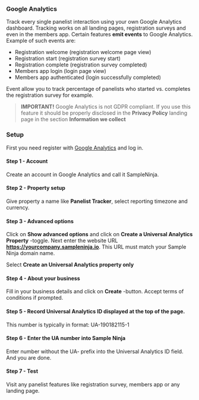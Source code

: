 ### Google Analytics

Track every single panelist interaction using your own Google Analytics dashboard. Tracking works on all landing pages, registration surveys and even in the members app. Certain features **emit events** to Google Analytics. Example of such events are:

- Registration welcome (registration welcome page view)
- Registration start (registration survey start)
- Registration complete (registration survey completed)
- Members app login (login page view)
- Members app authenticated (login successfully completed)

Event allow you to track percentage of panelists who started vs. completes the registration survey for example.

> **IMPORTANT!** Google Analytics is not GDPR compliant. If you use this feature it should be properly disclosed in the **Privacy Policy** landing page in the section **Information we collect**

### Setup

First you need register with [Google Analytics](https://analytics.google.com) and log in.

#### Step 1 - Account
Create an account in Google Analytics and call it SampleNinja.

#### Step 2 - Property setup
Give property a name like **Panelist Tracker**, select reporting timezone and currency.

#### Step 3 - Advanced options
Click on **Show advanced options** and click on **Create a Universal Analytics Property** -toggle. Next enter the website URL **https://yourcompany.sampleninja.io**. This URL must match your Sample Ninja domain name. 

Select **Create an Universal Analytics property only**

#### Step 4 - About your business
Fill in your business details and click on **Create** -button. Accept terms of conditions if prompted.

#### Step 5 - Record Universal Analytics ID displayed at the top of the page.
This number is typically in format: UA-190182115-1

#### Step 6 - Enter the UA number into Sample Ninja
Enter number without the UA- prefix into the Universal Analytics ID field. And you are done. 

#### Step 7 - Test
Visit any panelist features like registration survey, members app or any landing page.
